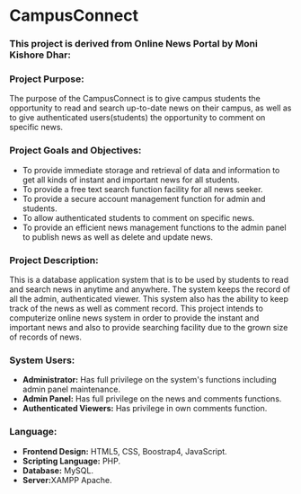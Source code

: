 <h1>CampusConnect</h1>

<h3>This project is derived from Online News Portal by Moni Kishore Dhar:</h3>
<h3>Project Purpose:</h3>
The purpose of the CampusConnect is to give campus students the opportunity to read and search up-to-date news on their campus, 
as well as to give authenticated users(students) the opportunity to comment on specific news.
<br>


<h3>Project Goals and Objectives:</h3>
<ul>
<li>To provide immediate storage and retrieval of data and information to get all kinds of instant
and important news for all students.</li>
<li>To provide a free text search function facility for all news seeker.</li>
<li>To provide a secure account management function for admin and students.</li>
<li>To allow authenticated students to comment on specific news.</li>
<li>To provide an efficient news management functions to the admin panel to publish news as well as delete and update news.</li>
</ul>

<h3>Project Description:</h3>
This is a database application system that is to be used by students to read and search news in anytime and anywhere. The system keeps the record of all the admin, authenticated viewer. 
This system also has the ability to keep track of the news as well as comment record. This project intends to computerize online news system in order to provide the instant and 
important news and also to provide searching facility due to the grown size of records of news. 
<br>

<h3>System Users:</h3>

<ul>
<li><b>Administrator:</b> Has full privilege on the system's functions including admin panel maintenance.</li>
<li><b>Admin Panel:</b> Has full privilege on the news and comments functions.</li>
<li><b>Authenticated Viewers:</b> Has privilege in own comments function.</li>
</ul>




<h3>Language:</h3>
<ul>
<li><b>Frontend Design:</b> HTML5, CSS, Boostrap4, JavaScript.</li>
<li><b>Scripting Language:</b> PHP.</li>
<li><b>Database:</b> MySQL.</li>
<li><b>Server:</b>XAMPP Apache.</li>
</ul>
